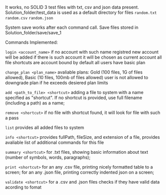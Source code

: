 It works, no SOLID
3 test files with txt, csv and json data present. Solution_folder/test_data is used as a default directory for files
```random.txt```
```random.csv```
```random.json```

System save works after each command call. Save files stored in Solution_folder/save/save_1

Commands Implemented: 

```login <account_name>```
if no account with such name registred new account will be added
if there is such account it will be chosen as current account
all file shortcuts are account bound
by default all users have basic plan

```change_plan <plan_name>```
avaliable plans: Gold (100 files, 1G of files allowed), Basic (10 files, 100mb of files allowed)
user is not allowed to downgrade plan if he exceeds desiered plan limits

```add <path_to_file> <shortcut>```
adding a file to system with a name specified as "shortcut". If no shortcut is provided, use full filename (including a path) as a name;

```remove <shortcut>```
if no file with shortcut found, it will look for file with such a pass

```list```
provides all added files to system

```info <shortcut>```
provides fullPath, fileSize, and extension of a file, provides avaliable list of additional commands for this file

```summary <shortcut>```
for .txt files, showing basic information about text (number of symbols, words, paragraphs);

```print <shortcut>```
for an any .csv file, printing nicely formatted table to a screen;
for an any .json file, printing correctly indented json on a screen;

```validate <shortcut>```
for a .csv and .json files checks if they have valid data acording to fomat






